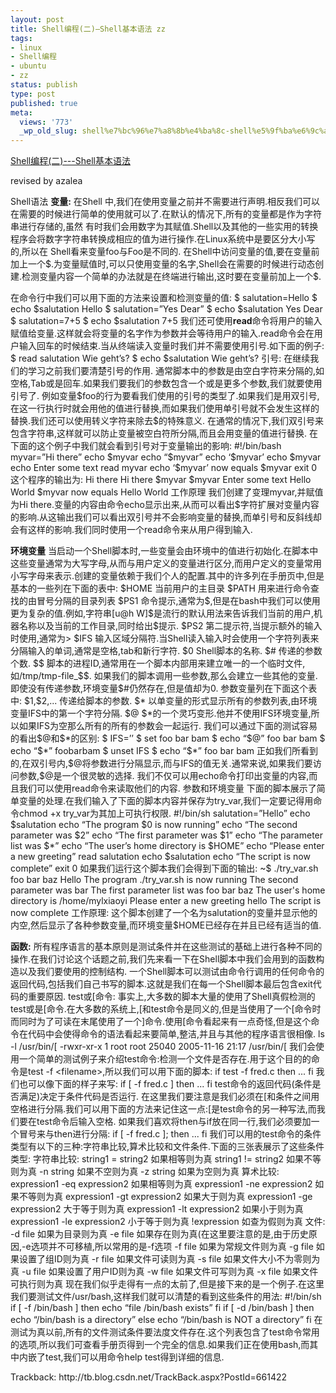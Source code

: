 ```yaml
---
layout: post
title: Shell编程(二)—Shell基本语法 zz
tags:
- linux
- Shell编程
- ubuntu
- zz
status: publish
type: post
published: true
meta:
  views: '773'
  _wp_old_slug: shell%e7%bc%96%e7%a8%8b%e4%ba%8c-shell%e5%9f%ba%e6%9c%ac%e8%af%ad%e6%b3%95-zz
---
```

<a href="http://blog.csdn.net/mylxiaoyi/archive/2006/04/13/661422.aspx"> Shell编程(二)---Shell基本语法</a>

revised by azalea

<p class="postText">		Shell语法
<strong> 变量:</strong>
在Shell 中,我们在使用变量之前并不需要进行声明.相反我们可以在需要的时候进行简单的使用就可以了.在默认的情况下,所有的变量都是作为字符串进行存储的,虽然 有时我们会用数字为其赋值.Shell以及其他的一些实用的转换程序会将数字字符串转换成相应的值为进行操作.在Linux系统中是要区分大小写的,所以在 Shell看来变量foo与Foo是不同的.
在Shell中访问变量的值,要在变量前加上一个$.为变量赋值时,可以只使用变量的名字,Shell会在需要的时候进行动态创建.检测变量内容一个简单的办法就是在终端进行输出,这时要在变量前加上一个$.

<p class="postText"><!--more-->
在命令行中我们可以用下面的方法来设置和检测变量的值:
$ salutation=Hello
$ echo $salutation
Hello
$ salutation=”Yes Dear”
$ echo $salutation
Yes Dear
$ salutation=7+5
$ echo $salutation
7+5
我们还可使用<strong>read</strong>命令将用户的输入赋值给变量.这样就会将变量的名字作为参数并会等待用户的输入.read命令会在用户输入回车的时候结束.当从终端读入变量时我们并不需要使用引号.如下面的例子:
$ read salutation
Wie geht’s?
$ echo $salutation
Wie geht’s?
引号:
在继续我们的学习之前我们要清楚引号的作用.
通常脚本中的参数是由空白字符来分隔的,如空格,Tab或是回车.如果我们要我们的参数包含一个或是更多个参数,我们就要使用引号了.
例如变量$foo的行为要看我们使用的引号的类型了.如果我们是用双引号,在这一行执行时就会用他的值进行替换,而如果我们使用单引号就不会发生这样的替换.我们还可以使用转义字符来除去$的特殊意义.
在通常的情况下,我们双引号来包含字符串,这样就可以防止变量被空白符所分隔,而且会用变量的值进行替换.
在下面的这个例子中我们就会看到引号对于变量输出的影响:
#!/bin/bash
myvar=”Hi there”
echo $myvar
echo “$myvar”
echo ‘$myvar’
echo $myvar
echo Enter some text
read myvar
echo ‘$myvar’ now equals $myvar
exit 0
这个程序的输出为:
Hi there
Hi there
$myvar
$myvar
Enter some text
Hello World
$myvar now equals Hello World
工作原理
我们创建了变理myvar,并赋值为Hi there.变量的内容由命令echo显示出来,从而可以看出$字符扩展对变量内容的影响.从这输出我们可以看出双引号并不会影响变量的替换,而单引号和反斜线却会有这样的影响.我们同时使用一个read命令来从用户得到输入.

<p class="postText"><strong> 环境变量</strong>
当启动一个Shell脚本时,一些变量会由环境中的值进行初始化.在脚本中这些变量通常为大写字母,从而与用户定义的变量进行区分,而用户定义的变量常用小写字母来表示.创建的变量依赖于我们个人的配置.其中的许多列在手册页中,但是基本的一些列在下面的表中:
$HOME    当前用户的主目录
$PATH    用来进行命令查找的由冒号分隔的目录列表
$PS1    命令提示,通常为$,但是在bash中我们可以使用更为复杂的值.例如,字符串[u@h W]$是流行的默认用法来告诉我们当前的用户,机器名称以及当前的工作目录,同时给出$提示.
$PS2    第二提示符,当提示额外的输入时使用,通常为&gt;
$IFS    输入区域分隔符.当Shell读入输入时会使用一个字符列表来分隔输入的单词,通常是空格,tab和新行字符.
$0    Shell脚本的名称.
$#    传递的参数个数.
$$    脚本的进程ID,通常用在一个脚本内部用来建立唯一的一个临时文件,如/tmp/tmp-file_$$.
如果我们的脚本调用一些参数,那么会建立一些其他的变量.即使没有传递参数,环境变量$#仍然存在,但是值却为0.
参数变量列在下面这个表中:
$1,$2,...    传递给脚本的参数.
$*    以单变量的形式显示所有的参数列表,由环境变量IFS中的第一个字符分隔.
$@    $*的一个灵巧变形.他并不使用IFS环境变量,所以如果IFS为空那么所有的所有的参数会一起运行.
我们可以通过下面的测试容易的看出$@和$*的区别:
$ IFS=’’
$ set foo bar bam
$ echo “$@”
foo bar bam
$ echo “$*”
foobarbam
$ unset IFS
$ echo “$*”
foo bar bam
正如我们所看到的,在双引号内,$@将参数进行分隔显示,而与IFS的值无关.通常来说,如果我们要访问参数,$@是一个很灵敏的选择.
我们不仅可以用echo命令打印出变量的内容,而且我们可以使用read命令来读取他们的内容.
参数和环境变量
下面的脚本展示了简单变量的处理.在我们输入了下面的脚本内容并保存为try_var,我们一定要记得用命令chmod +x try_var为其加上可执行权限.
#!/bin/sh
salutation=”Hello”
echo $salutation
echo “The program $0 is now running”
echo “The second parameter was $2”
echo “The first parameter was $1”
echo “The parameter list was $*”
echo “The user’s home directory is $HOME”
echo “Please enter a new greeting”
read salutation
echo $salutation
echo “The script is now complete”
exit 0
如果我们运行这个脚本我们会得到下面的输出:
~$ ./try_var.sh foo bar baz
Hello
The program ./try_var.sh is now running
The second parameter was bar
The first parameter list was foo bar baz
The user's home directory is /home/mylxiaoyi
Please enter a new greeting
hello
The script is now complete
工作原理:
这个脚本创建了一个名为salutation的变量并显示他的内空,然后显示了各种参数变量,而环境变量$HOME已经存在并且已经有适当的值.

<p class="postText"><strong>函数:</strong>
所有程序语言的基本原则是测试条件并在这些测试的基础上进行各种不同的操作.在我们讨论这个话题之前,我们先来看一下在Shell脚本中我们会用到的函数构造以及我们要使用的控制结构.
一个Shell脚本可以测试由命令行调用的任何命令的返回代码,包括我们自己书写的脚本.这就是我们在每一个Shell脚本最后包含exit代码的重要原因.
test或[命令:
事实上,大多数的脚本大量的使用了Shell真假检测的test或是[命令.在大多数的系统上,[和test命令是同义的,但是当使用了一个[命令时而同时为了可读在末尾使用了一个]命令.使用[命令看起来有一点奇怪,但是这个命令在代码中会使得命令的语法看起来要简单,整洁,并且与其他的程序语言很相像.
ls -l /usr/bin/[
-rwxr-xr-x 1 root root 25040 2005-11-16 21:17 /usr/bin/[
我们会使用一个简单的测试例子来介绍test命令:检测一个文件是否存在.用于这个目的的命令是test -f &lt;filename&gt;,所以我们可以用下面的脚本:
if test -f fred.c
then
...
fi
我们也可以像下面的样子来写:
if [ -f fred.c ]
then
...
fi
test命令的返回代码(条件是否满足)决定于条件代码是否运行.
在这里我们要注意是我们必须在[和条件之间用空格进行分隔.我们可以用下面的方法来记住这一点:[是test命令的另一种写法,而我们要在test命令后输入空格.
如果我们喜欢将then与if放在同一行,我们必须要加一个冒号来与then进行分隔:
if [ -f fred.c ]; then
...
fi
我们可以用的test命令的条件类型有以下的三种:字符串比较,算术比较和文件条件.下面的三张表展示了这些条件类型:
字符串比较:
string1 = string2    如果相等则为真
string1 != string2    如果不等则为真
-n string        如果不空则为真
-z string        如果为空则为真
算术比较:
expression1 -eq expression2    如果相等则为真
expression1 -ne expression2    如果不等则为真
expression1 -gt expression2    如果大于则为真
expression1 -ge    expression2    大于等于则为真
expression1 -lt expression2    如果小于则为真
expression1 -le expression2    小于等于则为真
!expression            如查为假则为真
文件:
-d file        如果为目录则为真
-e file        如果存在则为真(在这里要注意的是,由于历史原因,-e选项并不可移植,所以常用的是-f选项
-f file        如果为常规文件则为真
-g file        如果设置了组ID则为真
-r file        如果文件可读则为真
-s file        如果文件大小不为零则为真
-u file        如果设置了用户ID则为真
-w file        如果文件可写则为真
-x file        如果文件可执行则为真
现在我们似乎走得有一点的太前了,但是接下来的是一个例子.在这里我们要测试文件/usr/bash,这样我们就可以清楚的看到这些条件的用法:
#!/bin/sh
if [ -f /bin/bash ]
then
echo “file /bin/bash exists”
fi
if [ -d /bin/bash ]
then
echo “/bin/bash is a directory”
else
echo “/bin/bash is NOT a directory”
fi
在测试为真以前,所有的文件测试条件要法度文件存在.这个列表包含了test命令常用的选项,所以我们可查看手册页得到一个完全的信息.如果我们正在使用bash,而其中内嵌了test,我们可以用命令help test得到详细的信息.
<p id="TBPingURL">Trackback: http://tb.blog.csdn.net/TrackBack.aspx?PostId=661422</p>
